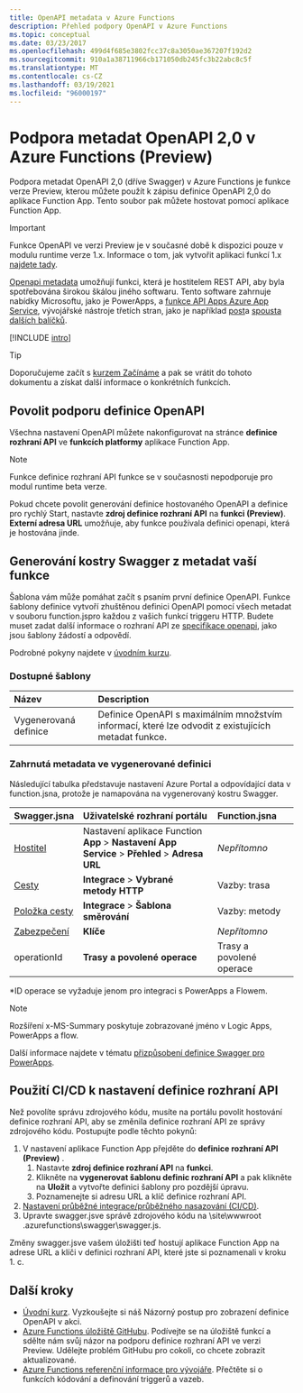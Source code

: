 ```yaml
---
title: OpenAPI metadata v Azure Functions
description: Přehled podpory OpenAPI v Azure Functions
ms.topic: conceptual
ms.date: 03/23/2017
ms.openlocfilehash: 499d4f685e3802fcc37c8a3050ae367207f192d2
ms.sourcegitcommit: 910a1a38711966cb171050db245fc3b22abc8c5f
ms.translationtype: MT
ms.contentlocale: cs-CZ
ms.lasthandoff: 03/19/2021
ms.locfileid: "96000197"
---
```

# <a name="openapi-20-metadata-support-in-azure-functions-preview"></a>Podpora metadat OpenAPI 2,0 v Azure Functions (Preview)
Podpora metadat OpenAPI 2,0 (dříve Swagger) v Azure Functions je funkce verze Preview, kterou můžete použít k zápisu definice OpenAPI 2,0 do aplikace Function App. Tento soubor pak můžete hostovat pomocí aplikace Function App.

> [!IMPORTANT]
> Funkce OpenAPI ve verzi Preview je v současné době k dispozici pouze v modulu runtime verze 1.x. Informace o tom, jak vytvořit aplikaci funkcí 1.x [najdete tady](./functions-versions.md#creating-1x-apps).

[Openapi metadata](https://swagger.io/) umožňují funkci, která je hostitelem REST API, aby byla spotřebována širokou škálou jiného softwaru. Tento software zahrnuje nabídky Microsoftu, jako je PowerApps, a [funkce API Apps Azure App Service](../app-service/overview.md), vývojářské nástroje třetích stran, jako je například [post](https://www.getpostman.com/docs/importing_swagger)a [spousta dalších balíčků](https://swagger.io/tools/).

[!INCLUDE [intro](../../includes/functions-bindings-intro.md)]

>[!TIP]
>Doporučujeme začít s [kurzem Začínáme](./functions-openapi-definition.md) a pak se vrátit do tohoto dokumentu a získat další informace o konkrétních funkcích.

## <a name="enable-openapi-definition-support"></a><a name="enable"></a>Povolit podporu definice OpenAPI
Všechna nastavení OpenAPI můžete nakonfigurovat na stránce **definice rozhraní API** ve **funkcích platformy** aplikace Function App.

> [!NOTE]
> Funkce definice rozhraní API funkce se v současnosti nepodporuje pro modul runtime beta verze.

Pokud chcete povolit generování definice hostovaného OpenAPI a definice pro rychlý Start, nastavte **zdroj definice rozhraní API** na **funkci (Preview)**. **Externí adresa URL** umožňuje, aby funkce používala definici openapi, která je hostována jinde.

## <a name="generate-a-swagger-skeleton-from-your-functions-metadata"></a><a name="generate-definition"></a>Generování kostry Swagger z metadat vaší funkce
Šablona vám může pomáhat začít s psaním první definice OpenAPI. Funkce šablony definice vytvoří zhuštěnou definici OpenAPI pomocí všech metadat v souboru function.jspro každou z vašich funkcí triggeru HTTP. Budete muset zadat další informace o rozhraní API ze [specifikace openapi](https://swagger.io/specification/), jako jsou šablony žádostí a odpovědí.

Podrobné pokyny najdete v [úvodním kurzu](./functions-openapi-definition.md).

### <a name="available-templates"></a><a name="templates"></a>Dostupné šablony

|Název| Description |
|:-----|:-----|
|Vygenerovaná definice|Definice OpenAPI s maximálním množstvím informací, které lze odvodit z existujících metadat funkce.|

### <a name="included-metadata-in-the-generated-definition"></a><a name="quickstart-details"></a>Zahrnutá metadata ve vygenerované definici

Následující tabulka představuje nastavení Azure Portal a odpovídající data v function.jsna, protože je namapována na vygenerovaný kostru Swagger.

|Swagger.jsna|Uživatelské rozhraní portálu|Function.jsna|
|:----|:-----|:-----|
|[Hostitel](https://swagger.io/specification/#fixed-fields-15)|Nastavení aplikace Function **App**  >  **Nastavení App Service**  >  **Přehled**  >  **Adresa URL**|*Nepřítomno*
|[Cesty](https://swagger.io/specification/#paths-object-29)|**Integrace**  >  **Vybrané metody HTTP**|Vazby: trasa
|[Položka cesty](https://swagger.io/specification/#path-item-object-32)|**Integrace**  >  **Šablona směrování**|Vazby: metody
|[Zabezpečení](https://swagger.io/specification/#security-scheme-object-112)|**Klíče**|*Nepřítomno*|
|operationId|**Trasy a povolené operace**|Trasy a povolené operace|

\*ID operace se vyžaduje jenom pro integraci s PowerApps a Flowem.
> [!NOTE]
> Rozšíření x-MS-Summary poskytuje zobrazované jméno v Logic Apps, PowerApps a flow.
>
> Další informace najdete v tématu [přizpůsobení definice Swagger pro PowerApps](/connectors/custom-connectors/openapi-extensions).

## <a name="use-cicd-to-set-an-api-definition"></a><a name="CICD"></a>Použití CI/CD k nastavení definice rozhraní API

 Než povolíte správu zdrojového kódu, musíte na portálu povolit hostování definice rozhraní API, aby se změnila definice rozhraní API ze správy zdrojového kódu. Postupujte podle těchto pokynů:

1. V nastavení aplikace Function App přejděte do **definice rozhraní API (Preview)** .
   1. Nastavte **zdroj definice rozhraní API** na **funkci**.
   1. Klikněte na **vygenerovat šablonu definic rozhraní API** a pak klikněte na **Uložit** a vytvořte definici šablony pro pozdější úpravu.
   1. Poznamenejte si adresu URL a klíč definice rozhraní API.
1. [Nastavení průběžné integrace/průběžného nasazování (CI/CD)](./functions-continuous-deployment.md#requirements-for-continuous-deployment).
2. Upravte swagger.jsve správě zdrojového kódu na \site\wwwroot \.azurefunctions\swagger\swagger.js.

Změny swagger.jsve vašem úložišti teď hostují aplikace Function App na adrese URL a klíči v definici rozhraní API, které jste si poznamenali v kroku 1. c.

## <a name="next-steps"></a>Další kroky
* [Úvodní kurz](./functions-openapi-definition.md). Vyzkoušejte si náš Názorný postup pro zobrazení definice OpenAPI v akci.
* [Azure Functions úložiště GitHubu](https://github.com/Azure/Azure-Functions/). Podívejte se na úložiště funkcí a sdělte nám svůj názor na podporu definice rozhraní API ve verzi Preview. Udělejte problém GitHubu pro cokoli, co chcete zobrazit aktualizované.
* [Azure Functions referenční informace pro vývojáře](functions-reference.md). Přečtěte si o funkcích kódování a definování triggerů a vazeb.
